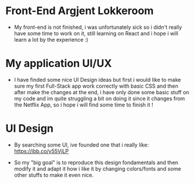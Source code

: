
# Front-End Argjent Lokkeroom

* My front-end is not finished, i was unfortunately sick so i didn't really have some time to work on it, still learning on React and i hope i will learn a lot by the experience :)

# My application UI/UX

* I have finded some nice UI Design ideas but first i would like to make sure my first Full-Stack app work correctly with basic CSS and then after make the changes at the end, i have only done some basic stuff on my code and im quite struggling a bit on doing it since it changes from the Netflix App, so i hope i will find some time to finish it !

# UI Design 

* By searching some UI, ive founded one that i really like: 
  https://ibb.co/y55VjLP

* So my "big goal" is to reproduce this design fondamentals and then modify it and adapt it how i like it by changing colors/fonts and some other stuffs to make it even nice.